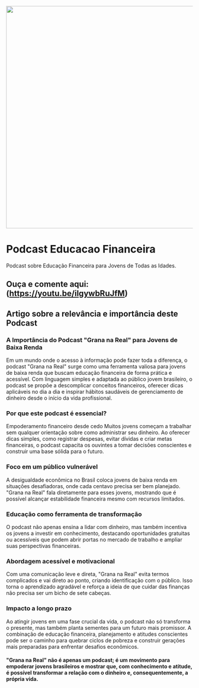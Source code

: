 <p align="center">
<img 
    src="DALL·E 2025-01-15 09.32.52 - A vibrant and colorful illustration of a diverse group of three young Brazilians (different genders and ethnicities) sitting together at a table, mana.webp"
    width="600"
/>
</p>

# Podcast Educacao Financeira 
Podcast sobre Educação Financeira para Jovens de Todas as Idades.

## Ouça e comente aqui:(https://youtu.be/ilgywbRuJfM)

## Artigo sobre a relevância e importância deste Podcast

### A Importância do Podcast "Grana na Real" para Jovens de Baixa Renda

Em um mundo onde o acesso à informação pode fazer toda a diferença, o podcast "Grana na Real" surge como uma ferramenta valiosa para jovens de baixa renda que buscam educação financeira de forma prática e acessível. Com linguagem simples e adaptada ao público jovem brasileiro, o podcast se propõe a descomplicar conceitos financeiros, oferecer dicas aplicáveis no dia a dia e inspirar hábitos saudáveis de gerenciamento de dinheiro desde o início da vida profissional.

### Por que este podcast é essencial?
Empoderamento financeiro desde cedo
Muitos jovens começam a trabalhar sem qualquer orientação sobre como administrar seu dinheiro. Ao oferecer dicas simples, como registrar despesas, evitar dívidas e criar metas financeiras, o podcast capacita os ouvintes a tomar decisões conscientes e construir uma base sólida para o futuro.

### Foco em um público vulnerável
A desigualdade econômica no Brasil coloca jovens de baixa renda em situações desafiadoras, onde cada centavo precisa ser bem planejado. "Grana na Real" fala diretamente para esses jovens, mostrando que é possível alcançar estabilidade financeira mesmo com recursos limitados.

### Educação como ferramenta de transformação
O podcast não apenas ensina a lidar com dinheiro, mas também incentiva os jovens a investir em conhecimento, destacando oportunidades gratuitas ou acessíveis que podem abrir portas no mercado de trabalho e ampliar suas perspectivas financeiras.

### Abordagem acessível e motivacional
Com uma comunicação leve e direta, "Grana na Real" evita termos complicados e vai direto ao ponto, criando identificação com o público. Isso torna o aprendizado agradável e reforça a ideia de que cuidar das finanças não precisa ser um bicho de sete cabeças.

### Impacto a longo prazo
Ao atingir jovens em uma fase crucial da vida, o podcast não só transforma o presente, mas também planta sementes para um futuro mais promissor. A combinação de educação financeira, planejamento e atitudes conscientes pode ser o caminho para quebrar ciclos de pobreza e construir gerações mais preparadas para enfrentar desafios econômicos.

#### "Grana na Real" não é apenas um podcast; é um movimento para empoderar jovens brasileiros e mostrar que, com conhecimento e atitude, é possível transformar a relação com o dinheiro e, consequentemente, a própria vida.
